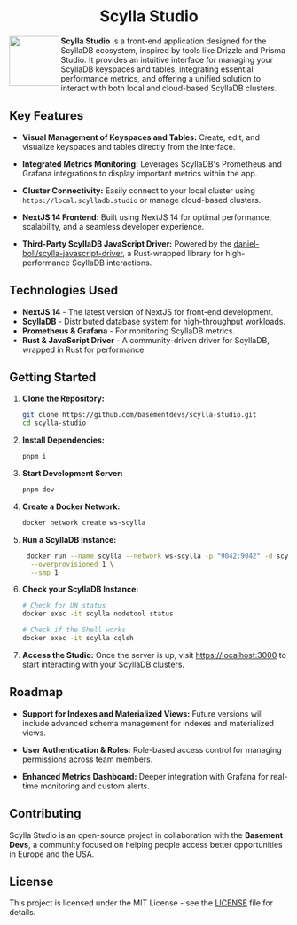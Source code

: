 <h1 align="center"> Scylla Studio </h1>

<img src="./.github/assets/logo.png" width=90 align="left" />

**Scylla Studio** is a front-end application designed for the ScyllaDB ecosystem, inspired by tools like Drizzle and Prisma Studio. It provides an intuitive interface for managing your ScyllaDB keyspaces and tables, integrating essential performance metrics, and offering a unified solution to interact with both local and cloud-based ScyllaDB clusters.

## Key Features

- **Visual Management of Keyspaces and Tables:**
  Create, edit, and visualize keyspaces and tables directly from the interface.

- **Integrated Metrics Monitoring:**
  Leverages ScyllaDB's Prometheus and Grafana integrations to display important metrics within the app.

- **Cluster Connectivity:**
  Easily connect to your local cluster using `https://local.scylladb.studio` or manage cloud-based clusters.

- **NextJS 14 Frontend:**
  Built using NextJS 14 for optimal performance, scalability, and a seamless developer experience.

- **Third-Party ScyllaDB JavaScript Driver:**
  Powered by the [daniel-boll/scylla-javascript-driver](https://github.com/daniel-boll/scylla-javascript-driver), a Rust-wrapped library for high-performance ScyllaDB interactions.

## Technologies Used

- **NextJS 14** - The latest version of NextJS for front-end development.
- **ScyllaDB** - Distributed database system for high-throughput workloads.
- **Prometheus & Grafana** - For monitoring ScyllaDB metrics.
- **Rust & JavaScript Driver** - A community-driven driver for ScyllaDB, wrapped in Rust for performance.

## Getting Started

1. **Clone the Repository:**

   ```bash
   git clone https://github.com/basementdevs/scylla-studio.git
   cd scylla-studio
   ```

2. **Install Dependencies:**

   ```bash
   pnpm i
   ```

3. **Start Development Server:**

   ```bash
   pnpm dev
   ```

4. **Create a Docker Network:**

    ```bash
    docker network create ws-scylla
    ```

5. **Run a ScyllaDB Instance:**

    ```bash
     docker run --name scylla --network ws-scylla -p "9042:9042" -d scylladb/scylla:6.1.2 \
      --overprovisioned 1 \
      --smp 1
    ```

6. **Check your ScyllaDB Instance:**

    ```bash
    # Check for UN status
    docker exec -it scylla nodetool status

    # Check if the Shell works
    docker exec -it scylla cqlsh
    ```

7. **Access the Studio:**
   Once the server is up, visit [https://localhost:3000](https://localhost:3000) to start interacting with your ScyllaDB clusters.

## Roadmap

- **Support for Indexes and Materialized Views:**
  Future versions will include advanced schema management for indexes and materialized views.

- **User Authentication & Roles:**
  Role-based access control for managing permissions across team members.

- **Enhanced Metrics Dashboard:**
  Deeper integration with Grafana for real-time monitoring and custom alerts.

## Contributing

Scylla Studio is an open-source project in collaboration with the **Basement Devs**, a community focused on helping people access better opportunities in Europe and the USA.

## License

This project is licensed under the MIT License - see the [LICENSE](LICENSE) file for details.
